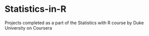 # Statistics-in-R
Projects completed as a part of the Statistics with R course by Duke University on Coursera
